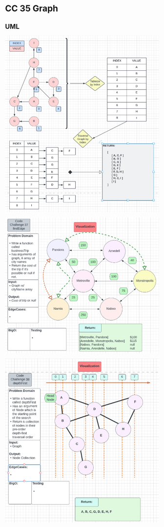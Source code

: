 # CC 35 Graph

## UML

![img](../../assets/GRAPH.png)

![img](../../assets/Screen%20Shot%202022-08-02%20at%209.26.06%20PM.png)

![img](../../assets/Screen%20Shot%202022-08-03%20at%208.35.32%20PM.png)
